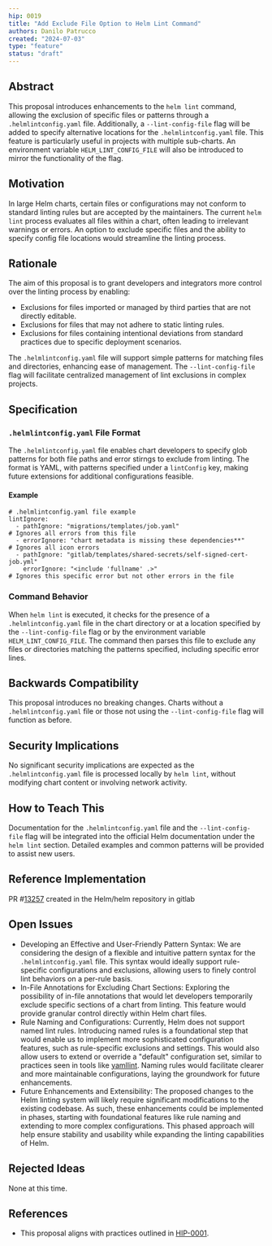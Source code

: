 ```yaml
--- 
hip: 0019
title: "Add Exclude File Option to Helm Lint Command"
authors: Danilo Patrucco
created: "2024-07-03"
type: "feature"
status: "draft"
---
```


## Abstract
This proposal introduces enhancements to the `helm lint` command, allowing the exclusion of specific files or patterns through a `.helmlintconfig.yaml` file. Additionally, a `--lint-config-file` flag will be added to specify alternative locations for the `.helmlintconfig.yaml` file. This feature is particularly useful in projects with multiple sub-charts. An environment variable `HELM_LINT_CONFIG_FILE` will also be introduced to mirror the functionality of the flag.

## Motivation
In large Helm charts, certain files or configurations may not conform to standard linting rules but are accepted by the maintainers. The current `helm lint` process evaluates all files within a chart, often leading to irrelevant warnings or errors. An option to exclude specific files and the ability to specify config file locations would streamline the linting process.

## Rationale
The aim of this proposal is to grant developers and integrators more control over the linting process by enabling:
- Exclusions for files imported or managed by third parties that are not directly editable.
- Exclusions for files that may not adhere to static linting rules.
- Exclusions for files containing intentional deviations from standard practices due to specific deployment scenarios.

The `.helmlintconfig.yaml` file will support simple patterns for matching files and directories, enhancing ease of management. The `--lint-config-file` flag will facilitate centralized management of lint exclusions in complex projects.

## Specification
### `.helmlintconfig.yaml` File Format
The `.helmlintconfig.yaml` file enables chart developers to specify glob patterns for both file paths and error stirngs to exclude from linting. The format is YAML, with patterns specified under a `lintConfig` key, making future extensions for additional configurations feasible.

#### Example
```
# .helmlintconfig.yaml file example
lintIgnore:
  - pathIgnore: "migrations/templates/job.yaml"                                       # Ignores all errors from this file
  - errorIgnore: "chart metadata is missing these dependencies**"                     # Ignores all icon errors
  - pathIgnore: "gitlab/templates/shared-secrets/self-signed-cert-job.yml"
    errorIgnore: "<include 'fullname' .>"                                             # Ignores this specific error but not other errors in the file
```

### Command Behavior
When `helm lint` is executed, it checks for the presence of a `.helmlintconfig.yaml` file in the chart directory or at a location specified by the `--lint-config-file` flag or by the environment variable `HELM_LINT_CONFIG_FILE`. The command then parses this file to exclude any files or directories matching the patterns specified, including specific error lines.

## Backwards Compatibility
This proposal introduces no breaking changes. Charts without a `.helmlintconfig.yaml` file or those not using the `--lint-config-file` flag will function as before.

## Security Implications
No significant security implications are expected as the `.helmlintconfig.yaml` file is processed locally by `helm lint`, without modifying chart content or involving network activity.

## How to Teach This
Documentation for the `.helmlintconfig.yaml` file and the `--lint-config-file` flag will be integrated into the official Helm documentation under the `helm lint` section. Detailed examples and common patterns will be provided to assist new users.

## Reference Implementation
PR #[13257](https://github.com/helm/helm/pull/13257) created in the Helm/helm repository in gitlab 

## Open Issues
- Developing an Effective and User-Friendly Pattern Syntax: We are considering the design of a flexible and intuitive pattern syntax for the `.helmlintconfig.yaml` file. This syntax would ideally support rule-specific configurations and exclusions, allowing users to finely control lint behaviors on a per-rule basis.
- In-File Annotations for Excluding Chart Sections: Exploring the possibility of in-file annotations that would let developers temporarily exclude specific sections of a chart from linting. This feature would provide granular control directly within Helm chart files.
- Rule Naming and Configurations: Currently, Helm does not support named lint rules. Introducing named rules is a foundational step that would enable us to implement more sophisticated configuration features, such as rule-specific exclusions and settings. This would also allow users to extend or override a "default" configuration set, similar to practices seen in tools like [yamllint](https://yamllint.readthedocs.io/en/stable/configuration.html#extending-the-default-configuration). Naming rules would facilitate clearer and more maintainable configurations, laying the groundwork for future enhancements.
- Future Enhancements and Extensibility: The proposed changes to the Helm linting system will likely require significant modifications to the existing codebase. As such, these enhancements could be implemented in phases, starting with foundational features like rule naming and extending to more complex configurations. This phased approach will help ensure stability and usability while expanding the linting capabilities of Helm.

## Rejected Ideas
None at this time.

## References
- This proposal aligns with practices outlined in [HIP-0001](https://github.com/helm/community/blob/master/hips/hip-0001.md).